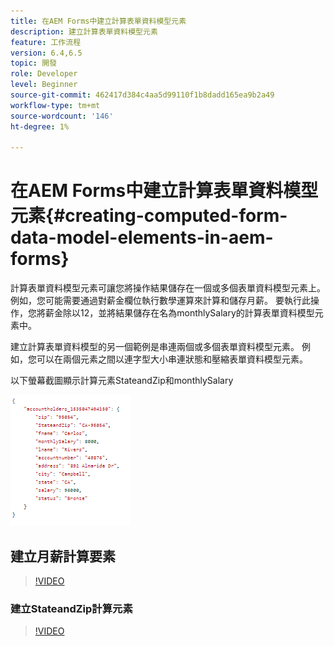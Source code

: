 ```yaml
---
title: 在AEM Forms中建立計算表單資料模型元素
description: 建立計算表單資料模型元素
feature: 工作流程
version: 6.4,6.5
topic: 開發
role: Developer
level: Beginner
source-git-commit: 462417d384c4aa5d99110f1b8dadd165ea9b2a49
workflow-type: tm+mt
source-wordcount: '146'
ht-degree: 1%

---
```



# 在AEM Forms中建立計算表單資料模型元素{#creating-computed-form-data-model-elements-in-aem-forms}

計算表單資料模型元素可讓您將操作結果儲存在一個或多個表單資料模型元素上。 例如，您可能需要通過對薪金欄位執行數學運算來計算和儲存月薪。 要執行此操作，您將薪金除以12，並將結果儲存在名為monthlySalary的計算表單資料模型元素中。

建立計算表單資料模型的另一個範例是串連兩個或多個表單資料模型元素。 例如，您可以在兩個元素之間以連字型大小串連狀態和壓縮表單資料模型元素。

以下螢幕截圖顯示計算元素StateandZip和monthlySalary

![computedmelement](assets/computedfdmelement.gif)

## 建立月薪計算要素

>[!VIDEO](https://video.tv.adobe.com/v/23855?quality=9&learn=on)

### 建立StateandZip計算元素

>[!VIDEO](https://video.tv.adobe.com/v/23856/?quality=9&learn=on)

